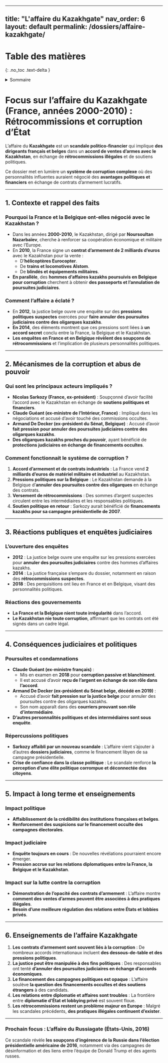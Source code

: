  ---
title: "L'affaire du Kazakhgate"
nav_order: 6
layout: default
permalink: /dossiers/affaire-kazakhgate/
---

# Table des matières
{: .no_toc .text-delta }

<details markdown="block">
  <summary>Sommaire</summary>
  {: .text-delta }

1. Sommaire
{:toc}
</details>
 
 # **Focus sur l’affaire du Kazakhgate (France, années 2000-2010) : Rétrocommissions et corruption d’État**

L’affaire du **Kazakhgate** est un **scandale politico-financier** qui implique **des dirigeants français et belges** dans un **accord de ventes d’armes avec le Kazakhstan**, en échange de **rétrocommissions illégales** et de soutiens politiques.

Ce dossier met en lumière un **système de corruption complexe** où des personnalités influentes auraient négocié des **avantages politiques et financiers** en échange de contrats d’armement lucratifs.

---

## **1. Contexte et rappel des faits**

### **Pourquoi la France et la Belgique ont-elles négocié avec le Kazakhstan ?**

- Dans les années **2000-2010**, le Kazakhstan, dirigé par **Noursoultan Nazarbaïev**, cherche à renforcer sa coopération économique et militaire avec l’Europe.
- En **2010**, la France signe un **contrat d’armement de 2 milliards d’euros** avec le Kazakhstan pour la vente :
    - D’**hélicoptères Eurocopter**.
    - De **trains et locomotives Alstom**.
    - De **blindés et équipements militaires**.
- **En parallèle**, des **hommes d’affaires kazakhs poursuivis en Belgique pour corruption** cherchent à obtenir **des passeports et l’annulation de poursuites judiciaires**.

### **Comment l’affaire a éclaté ?**

- En **2012**, la justice belge ouvre une enquête sur des **pressions politiques suspectes** exercées pour **faire annuler des poursuites judiciaires contre des oligarques kazakhs**.
- **En 2014**, des éléments montrent que ces pressions sont liées à **un accord secret** conclu entre la France, la Belgique et le Kazakhstan.
- **Les enquêtes en France et en Belgique révèlent des soupçons de rétrocommissions** et l’implication de plusieurs personnalités politiques.

---

## **2. Mécanismes de la corruption et abus de pouvoir**

### **Qui sont les principaux acteurs impliqués ?**

- **Nicolas Sarkozy (France, ex-président)** : Soupçonné d’avoir facilité l’accord avec le Kazakhstan en échange de **soutiens politiques et financiers**.
- **Claude Guéant (ex-ministre de l’Intérieur, France)** : Impliqué dans les négociations et accusé d’avoir touché des commissions occultes.
- **Armand De Decker (ex-président du Sénat, Belgique)** : Accusé d’avoir **fait pression pour annuler des poursuites judiciaires contre des oligarques kazakhs**.
- **Des oligarques kazakhs proches du pouvoir**, ayant bénéficié de **protections judiciaires en échange de financements occultes**.

### **Comment fonctionnait le système de corruption ?**

1. **Accord d’armement et de contrats industriels** : La France vend **2 milliards d’euros de matériel militaire et industriel** au Kazakhstan.
2. **Pressions politiques sur la Belgique** : Le Kazakhstan demande à la Belgique d’**annuler des poursuites contre des oligarques** en échange des contrats.
3. **Versement de rétrocommissions** : Des sommes d’argent suspectes circulent entre les intermédiaires et les responsables politiques.
4. **Soutien politique en retour** : Sarkozy aurait bénéficié de **financements kazakhs pour sa campagne présidentielle de 2007**.

---

## **3. Réactions publiques et enquêtes judiciaires**

### **L’ouverture des enquêtes**

- **2012** : La justice belge ouvre une enquête sur les pressions exercées pour **annuler des poursuites judiciaires** contre des hommes d’affaires kazakhs.
- **2014** : La justice française s’empare du dossier, notamment en raison des **rétrocommissions suspectes**.
- **2018** : Des perquisitions ont lieu en France et en Belgique, visant des personnalités politiques.

### **Réactions des gouvernements**

- **La France et la Belgique nient toute irrégularité** dans l’accord.
- **Le Kazakhstan nie toute corruption**, affirmant que les contrats ont été signés dans un cadre légal.

---

## **4. Conséquences judiciaires et politiques**

### **Poursuites et condamnations**

- **Claude Guéant (ex-ministre français)** :
    - Mis en examen en **2018** pour **corruption passive et blanchiment**.
    - Il est accusé d’avoir **reçu de l’argent en échange de son rôle dans l’accord**.
- **Armand De Decker (ex-président du Sénat belge, décédé en 2019)** :
    - Accusé d’avoir **fait pression sur la justice belge** pour annuler des poursuites contre des oligarques kazakhs.
    - Son nom apparaît dans des **courriers prouvant son rôle d’intermédiaire**.
- **D’autres personnalités politiques et des intermédiaires sont sous enquête**.

### **Répercussions politiques**

- **Sarkozy affaibli par un nouveau scandale** : L’affaire vient s’ajouter à d’autres **dossiers judiciaires**, comme le financement libyen de sa campagne présidentielle.
- **Crise de confiance dans la classe politique** : Le scandale renforce **la perception d’une élite politique corrompue et déconnectée des citoyens**.

---

## **5. Impact à long terme et enseignements**

### **Impact politique**

- **Affaiblissement de la crédibilité des institutions françaises et belges**.
- **Renforcement des suspicions sur le financement occulte des campagnes électorales**.

### **Impact judiciaire**

- **Enquête toujours en cours** : De nouvelles révélations pourraient encore émerger.
- **Pression accrue sur les relations diplomatiques entre la France, la Belgique et le Kazakhstan**.

### **Impact sur la lutte contre la corruption**

- **Démonstration de l’opacité des contrats d’armement** : L’affaire montre **comment des ventes d’armes peuvent être associées à des pratiques illégales**.
- **Besoin d’une meilleure régulation des relations entre États et lobbies privés**.

---

## **6. Enseignements de l’affaire Kazakhgate**

1. **Les contrats d’armement sont souvent liés à la corruption** : De nombreux accords internationaux incluent **des dessous-de-table et des pressions politiques**.
2. **La justice peut être manipulée à des fins politiques** : Des responsables ont tenté **d’annuler des poursuites judiciaires en échange d’accords économiques**.
3. **Le financement des campagnes politiques est opaque** : L’affaire soulève **la question des financements occultes et des soutiens étrangers** à des candidats.
4. **Les relations entre diplomatie et affaires sont troubles** : La frontière entre **diplomatie d’État et lobbying privé** est souvent floue.
5. **Les rétrocommissions restent un problème majeur en Europe** : Malgré les scandales précédents, **des pratiques illégales continuent d’exister**.

---

### **Prochain focus : L’affaire du Russiagate (États-Unis, 2016)**

Ce scandale révèle **les soupçons d’ingérence de la Russie dans l’élection présidentielle américaine de 2016**, notamment via des campagnes de désinformation et des liens entre l’équipe de Donald Trump et des agents russes.
